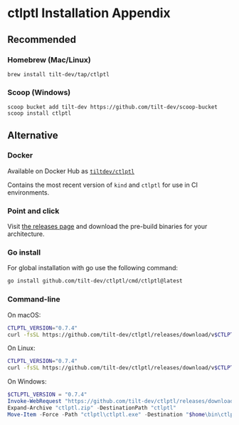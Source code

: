 # ctlptl Installation Appendix

## Recommended

### Homebrew (Mac/Linux)

```
brew install tilt-dev/tap/ctlptl
```

### Scoop (Windows)

```
scoop bucket add tilt-dev https://github.com/tilt-dev/scoop-bucket
scoop install ctlptl
```

## Alternative

### Docker

Available on Docker Hub as [`tiltdev/ctlptl`](https://hub.docker.com/r/tiltdev/ctlptl/tags)

Contains the most recent version of `kind` and `ctlptl` for use in CI environments.

### Point and click

Visit [the releases page](https://github.com/tilt-dev/ctlptl/releases) and
download the pre-build binaries for your architecture.

### Go install

For global installation with go use the following command:
```bash
go install github.com/tilt-dev/ctlptl/cmd/ctlptl@latest
```

### Command-line

On macOS:

```bash
CTLPTL_VERSION="0.7.4"
curl -fsSL https://github.com/tilt-dev/ctlptl/releases/download/v$CTLPTL_VERSION/ctlptl.$CTLPTL_VERSION.mac.x86_64.tar.gz | sudo tar -xzv -C /usr/local/bin ctlptl
```

On Linux:

```bash
CTLPTL_VERSION="0.7.4"
curl -fsSL https://github.com/tilt-dev/ctlptl/releases/download/v$CTLPTL_VERSION/ctlptl.$CTLPTL_VERSION.linux.x86_64.tar.gz | sudo tar -xzv -C /usr/local/bin ctlptl
```

On Windows:

```powershell
$CTLPTL_VERSION = "0.7.4"
Invoke-WebRequest "https://github.com/tilt-dev/ctlptl/releases/download/v$CTLPTL_VERSION/ctlptl.$CTLPTL_VERSION.windows.x86_64.zip" -OutFile "ctlptl.zip"
Expand-Archive "ctlptl.zip" -DestinationPath "ctlptl"
Move-Item -Force -Path "ctlptl\ctlptl.exe" -Destination "$home\bin\ctlptl.exe"
```
